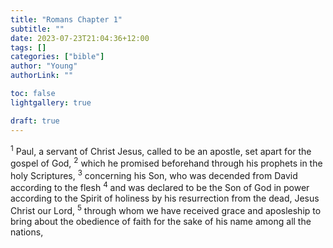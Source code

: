 ```yaml
---
title: "Romans Chapter 1"
subtitle: ""
date: 2023-07-23T21:04:36+12:00
tags: []
categories: ["bible"]
author: "Young"
authorLink: ""

toc: false
lightgallery: true

draft: true
---
```


<sup>1</sup> Paul, a servant of Christ Jesus, called to be an apostle, set apart for the gospel of God,
<sup>2</sup> which he promised beforehand through his prophets in the holy Scriptures,
<sup>3</sup> concerning his Son, who was decended from David according to the flesh
<sup>4</sup> and was declared to be the Son of God in power according to the Spirit of holiness by his resurrection from the dead, Jesus Christ our Lord,
<sup>5</sup> through whom we have received grace and aposleship to bring about the obedience of faith for the sake of his name among all the nations,